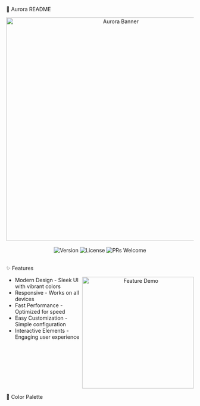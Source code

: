 🌈 Aurora README 
 
<div align="center">
  <img src="https://media.giphy.com/media/3o7abKhOpu0NwenH3O/giphy.gif"  width="600" alt="Aurora Banner">
</div>
 
<br>
 
<div align="center">
  <img src="https://img.shields.io/badge/Version-1.0.0-9cf"  alt="Version">
  <img src="https://img.shields.io/badge/License-MIT-blue"  alt="License">
  <img src="https://img.shields.io/badge/PRs-Welcome-ff69b4"  alt="PRs Welcome">
</div>
 
<br>
 
✨ Features 
 
<div align="center">
  <img src="https://media.giphy.com/media/3o6Zt6MLZbQ5Q2ZrmY/giphy.gif"  width="300" align="right" alt="Feature Demo">
</div>
 
- Modern Design - Sleek UI with vibrant colors 
- Responsive - Works on all devices 
- Fast Performance - Optimized for speed 
- Easy Customization - Simple configuration 
- Interactive Elements - Engaging user experience 
 
<br clear="right">
 
🎨 Color Palette 
 
